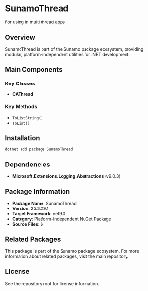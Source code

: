 # SunamoThread

For using in multi thread apps

## Overview

SunamoThread is part of the Sunamo package ecosystem, providing modular, platform-independent utilities for .NET development.

## Main Components

### Key Classes

- **CAThread**

### Key Methods

- `ToListString()`
- `ToList()`

## Installation

```bash
dotnet add package SunamoThread
```

## Dependencies

- **Microsoft.Extensions.Logging.Abstractions** (v9.0.3)

## Package Information

- **Package Name**: SunamoThread
- **Version**: 25.3.29.1
- **Target Framework**: net9.0
- **Category**: Platform-Independent NuGet Package
- **Source Files**: 6

## Related Packages

This package is part of the Sunamo package ecosystem. For more information about related packages, visit the main repository.

## License

See the repository root for license information.
